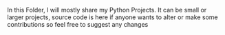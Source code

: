 In this Folder, I will mostly share my Python Projects. It can be small or larger projects, source code is here if anyone wants to alter or make some contributions so feel free to suggest any changes
